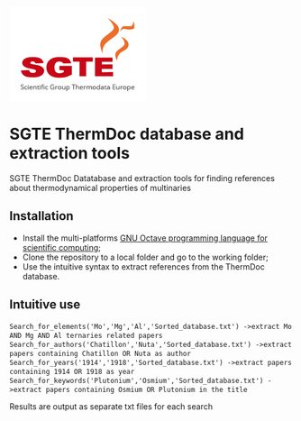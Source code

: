 ![](SGTE.gif)

# SGTE ThermDoc database and extraction tools
SGTE ThermDoc Datatabase and extraction tools for finding references about thermodynamical properties of multinaries

## Installation
- Install the multi-platforms [GNU Octave programming language for scientific computing](https://octave.org/);
- Clone the repository to a local folder and go to the working folder;
- Use the intuitive syntax to extract references from the ThermDoc database.

## Intuitive use
```
Search_for_elements('Mo','Mg','Al','Sorted_database.txt') ->extract Mo AND Mg AND Al ternaries related papers
Search_for_authors('Chatillon','Nuta','Sorted_database.txt') ->extract papers containing Chatillon OR Nuta as author
Search_for_years('1914','1918','Sorted_database.txt') ->extract papers containing 1914 OR 1918 as year
Search_for_keywords('Plutonium','Osmium','Sorted_database.txt') ->extract papers containing Osmium OR Plutonium in the title
```
Results are output as separate txt files for each search
